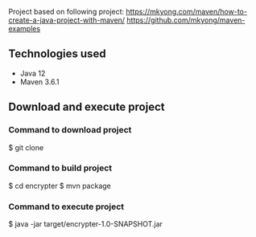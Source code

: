 Project based on following project:
https://mkyong.com/maven/how-to-create-a-java-project-with-maven/
https://github.com/mkyong/maven-examples

## Technologies used
- Java 12
- Maven 3.6.1

## Download and execute project

### Command to download project

$ git clone 

### Command to build project

$ cd encrypter
$ mvn package

### Command to execute project

$ java -jar target/encrypter-1.0-SNAPSHOT.jar <String to encrypt>